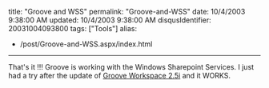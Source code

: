 title: "Groove and WSS"
permalink: "Groove-and-WSS"
date: 10/4/2003 9:38:00 AM
updated: 10/4/2003 9:38:00 AM
disqusIdentifier: 20031004093800
tags: ["Tools"]
alias:
 - /post/Groove-and-WSS.aspx/index.html
---
That's it !!! Groove is working with the Windows Sharepoint Services. I just had a try after the update of [Groove Workspace 2.5i](http://www.groove.net/downloads/update/) and it WORKS.
